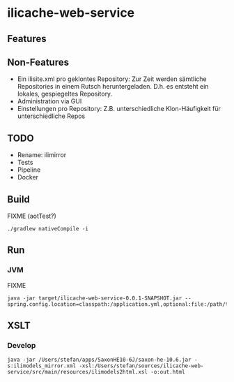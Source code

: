 # ilicache-web-service

## Features

## Non-Features
- Ein ilisite.xml pro geklontes Repository: Zur Zeit werden sämtliche Repositories in einem Rutsch heruntergeladen. D.h. es entsteht ein lokales, gespiegeltes Repository.
- Administration via GUI
- Einstellungen pro Repository: Z.B. unterschiedliche Klon-Häufigkeit für unterschiedliche Repos

## TODO
- Rename: ilimirror
- Tests
- Pipeline
- Docker

## Build
FIXME (aotTest?)

```
./gradlew nativeCompile -i
```

## Run

### JVM

FIXME

```
java -jar target/ilicache-web-service-0.0.1-SNAPSHOT.jar --spring.config.location=classpath:/application.yml,optional:file:/path/to/config.yml
```

## XSLT

### Develop

```
java -jar /Users/stefan/apps/SaxonHE10-6J/saxon-he-10.6.jar -s:ilimodels_mirror.xml -xsl:/Users/stefan/sources/ilicache-web-service/src/main/resources/ilimodels2html.xsl -o:out.html
```

